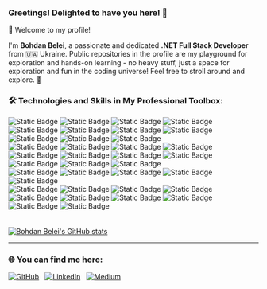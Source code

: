 ### Greetings! Delighted to have you here! 🌟

<p>👋 Welcome to my profile!</p>
<p>I'm <strong>Bohdan Belei</strong>, a passionate and dedicated <strong>.NET Full Stack Developer</strong> from 🇺🇦 Ukraine. Public repositories in the profile are my playground for exploration and hands-on learning - no heavy stuff, just a space for exploration and fun in the coding universe! Feel free to stroll around and explore. 👣</p>

### 🛠️ Technologies and Skills in My Professional Toolbox:

![Static Badge](https://img.shields.io/badge/.NET-%23512BD4?style=for-the-badge&logo=.NET)
![Static Badge](https://img.shields.io/badge/C%23-%23512DA8?style=for-the-badge&logo=C%23)
![Static Badge](https://img.shields.io/badge/ASP.NET%20Core-%237906D4?style=for-the-badge)
![Static Badge](https://img.shields.io/badge/EF%20Core-%23662079?style=for-the-badge)
![Static Badge](https://img.shields.io/badge/MVC-%23FF7025?style=for-the-badge)
![Static Badge](https://img.shields.io/badge/WEB%20API-%23204ECF?style=for-the-badge)
![Static Badge](https://img.shields.io/badge/WEB%20Services-%230F256E?style=for-the-badge)
![Static Badge](https://img.shields.io/badge/Azure-%230078D4?style=for-the-badge&logo=Microsoft%20Azure)
<br />
![Static Badge](https://img.shields.io/badge/Microservices-%238BC34A?style=for-the-badge)
![Static Badge](https://img.shields.io/badge/Clean%20Architecture-%23513D6C?style=for-the-badge)
![Static Badge](https://img.shields.io/badge/Domain%20Driven%20Design-%2301ABCC?style=for-the-badge)
<br />
![Static Badge](https://img.shields.io/badge/Design%20Patterns-%23283FEB?style=for-the-badge)
![Static Badge](https://img.shields.io/badge/REST-%23EF6C00?style=for-the-badge)
![Static Badge](https://img.shields.io/badge/OOP-%23793F8B?style=for-the-badge)
![Static Badge](https://img.shields.io/badge/SOLID%20Principles-%233A3A30?style=for-the-badge)
<br />
![Static Badge](https://img.shields.io/badge/Relational%20Databases-%23741800?style=for-the-badge)
![Static Badge](https://img.shields.io/badge/Microsoft%20SQL%20Server-%23CC2927?style=for-the-badge&logo=Microsoft%20SQL%20Server&logoColor=white)
![Static Badge](https://img.shields.io/badge/PostgreSQL-%234169E1?style=for-the-badge&logo=postgresql&logoColor=white)
![Static Badge](https://img.shields.io/badge/SQLite-%23003B57?style=for-the-badge&logo=SQLite)
<br />
![Static Badge](https://img.shields.io/badge/Messaging%20Systems-%23552900?style=for-the-badge)
![Static Badge](https://img.shields.io/badge/Apache%20Kafka-%23231F20?style=for-the-badge&logo=Apache%20Kafka)
![Static Badge](https://img.shields.io/badge/RabbitMQ-%23FF6600?style=for-the-badge&logo=RabbitMQ&logoColor=white)
<br />
![Static Badge](https://img.shields.io/badge/SPA-%2396142F?style=for-the-badge)
![Static Badge](https://img.shields.io/badge/Angular-%23E53935?style=for-the-badge&logo=angular)
![Static Badge](https://img.shields.io/badge/Kendo%20UI-%2368C300?style=for-the-badge)
![Static Badge](https://img.shields.io/badge/Tailwind%20CSS-%2306B6D4?style=for-the-badge&logo=tailwindcss&logoColor=white)
![Static Badge](https://img.shields.io/badge/Bootstrap-%237952B3?style=for-the-badge&logo=bootstrap&logoColor=white)
<br />
![Static Badge](https://img.shields.io/badge/JavaScript-%23FFA300?style=for-the-badge&logo=javascript&logoColor=white)
![Static Badge](https://img.shields.io/badge/TypeScript-%233178c6?style=for-the-badge&logo=typescript&logoColor=white)
![Static Badge](https://img.shields.io/badge/HTML5-%23E34F26?style=for-the-badge&logo=html5&logoColor=white)
![Static Badge](https://img.shields.io/badge/CSS3-%231572B6?style=for-the-badge&logo=css3)
<br />
![Static Badge](https://img.shields.io/badge/CI%2FCD-%23021F5B?style=for-the-badge)
![Static Badge](https://img.shields.io/badge/GitHub%20Actions-%232088FF?style=for-the-badge&logo=GitHub%20Actions&logoColor=white)
![Static Badge](https://img.shields.io/badge/Docker-%232496ED?style=for-the-badge&logo=Docker&logoColor=white)
![Static Badge](https://img.shields.io/badge/Git-%23F05032?style=for-the-badge&logo=git&logoColor=white)
![Static Badge](https://img.shields.io/badge/GitLab-%23FC6D26?style=for-the-badge&logo=gitlab&logoColor=white)
![Static Badge](https://img.shields.io/badge/Bitbucket-%230052CC?style=for-the-badge&logo=Bitbucket)
<br />
<br />
<br />
[![Bohdan Belei's GitHub stats](https://github-readme-stats.vercel.app/api?username=belei-bohdan&hide=prs&show_icons=true&rank_icon=github&&theme=transparent)](https://github.com/anuraghazra/github-readme-stats)

-----

### 🌐 You can find me here:

<a href="https://github.com/belei-bohdan" target="_blank"><img alt="GitHub" src="https://img.shields.io/badge/GitHub-%23181717?style=social&logo=github"></a>&nbsp;&nbsp;&nbsp;<a href="https://linkedin.com/in/bohdan-belei" target="_blank"><img alt="LinkedIn" src="https://img.shields.io/badge/LinkedIn-%230A66C2?style=social&logo=linkedin"></a>&nbsp;&nbsp;&nbsp;<a href="https://medium.com/@bohdan-belei" target="_blank"><img alt="Medium" src="https://img.shields.io/badge/Medium-%23000000?style=social&logo=medium"></a>
